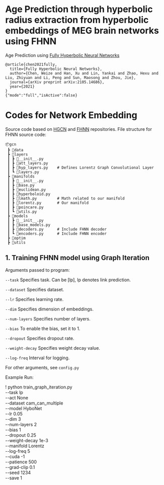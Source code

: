 # Age Prediction through hyperbolic radius extraction from hyperbolic embeddings of MEG brain networks using FHNN 
Age Prediction using [Fully Hyperbolic Neural Networks](https://arxiv.org/abs/2105.14686) 

```
@article{chen2021fully,
  title={Fully Hyperbolic Neural Networks},
  author={Chen, Weize and Han, Xu and Lin, Yankai and Zhao, Hexu and Liu, Zhiyuan and Li, Peng and Sun, Maosong and Zhou, Jie},
  journal={arXiv preprint arXiv:2105.14686},
  year={2021}
}
{"mode":"full","isActive":false}
```

# Codes for Network Embedding
Source code based on [HGCN](https://github.com/HazyResearch/hgcn) and [FHNN](https://github.com/chenweize1998/fully-hyperbolic-nn) repositories. File structure for FHNN source code:

```
📦gcn
 ┣ 📂data
 ┣ 📂layers
 ┃ ┣ 📜__init__.py
 ┃ ┣ 📜att_layers.py
 ┃ ┣ 📜hyp_layers.py    # Defines Lorentz Graph Convolutional Layer
 ┃ ┗ 📜layers.py
 ┣ 📂manifolds
 ┃ ┣ 📜__init__.py
 ┃ ┣ 📜base.py
 ┃ ┣ 📜euclidean.py
 ┃ ┣ 📜hyperboloid.py
 ┃ ┣ 📜lmath.py         # Math related to our manifold
 ┃ ┣ 📜lorentz.py       # Our manifold
 ┃ ┣ 📜poincare.py
 ┃ ┗ 📜utils.py
 ┣ 📂models
 ┃ ┣ 📜__init__.py
 ┃ ┣ 📜base_models.py
 ┃ ┣ 📜decoders.py      # Include FHNN decoder
 ┃ ┗ 📜encoders.py      # Include FHNN encoder
 ┣ 📂optim
 ┣ 📂utils
 ```

## 1. Training FHNN model using Graph Iteration
Arguments passed to program:

`--task` Specifies task. Can be [lp], lp denotes link prediction.

`--dataset` Specifies dataset.

`--lr` Specifies learning rate.

`--dim` Specifies dimension of embeddings.

`--num-layers` Specifies number of layers.

`--bias` To enable the bias, set it to 1.

`--dropout` Specifies dropout rate.

`--weight-decay` Specifies weight decay value.

`--log-freq` Interval for logging.

For other arguments, see `config.py`

Example Run:

! python train_graph_iteration.py \
    --task lp \
    --act None \
    --dataset cam_can_multiple\
    --model HyboNet \
    --lr 0.05 \
    --dim 3 \
    --num-layers 2 \
    --bias 1 \
    --dropout 0.25 \
    --weight-decay 1e-3 \
    --manifold Lorentz \
    --log-freq 5 \
    --cuda -1 \
    --patience 500 \
    --grad-clip 0.1 \
    --seed 1234 \
    --save 1
